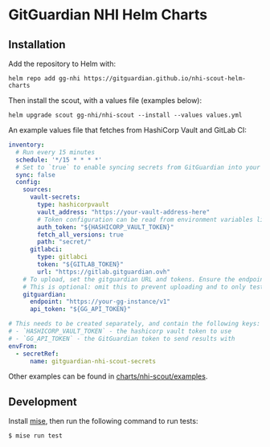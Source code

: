 # GitGuardian NHI Helm Charts

## Installation

Add the repository to Helm with:

```shell
helm repo add gg-nhi https://gitguardian.github.io/nhi-scout-helm-charts
```

Then install the scout, with a values file (examples below):

```shell
helm upgrade scout gg-nhi/nhi-scout --install --values values.yml
```

An example values file that fetches from HashiCorp Vault and GitLab CI:

```yaml
inventory:
  # Run every 15 minutes
  schedule: '*/15 * * * *'
  # Set to `true` to enable syncing secrets from GitGuardian into your vaults
  sync: false
  config:
    sources:
      vault-secrets:
        type: hashicorpvault
        vault_address: "https://your-vault-address-here"
        # Token configuration can be read from environment variables like so:
        auth_token: "${HASHICORP_VAULT_TOKEN}"
        fetch_all_versions: true
        path: "secret/"
      gitlabci:
        type: gitlabci
        token: "${GITLAB_TOKEN}"
        url: "https://gitlab.gitguardian.ovh"
    # To upload, set the gitguardian URL and tokens. Ensure the endpoint path ends with /v1
    # This is optional: omit this to prevent uploading and to only test collection.
    gitguardian:
      endpoint: "https://your-gg-instance/v1"
      api_token: "${GG_API_TOKEN}"

# This needs to be created separately, and contain the following keys:
# - `HASHICORP_VAULT_TOKEN` - the hashicorp vault token to use
# - `GG_API_TOKEN` - the GitGuardian token to send results with
envFrom:
  - secretRef:
      name: gitguardian-nhi-scout-secrets
```

Other examples can be found in [charts/nhi-scout/examples](charts/nhi-scout/examples).

## Development

Install [mise](https://mise.jdx.dev/), then run the following command to run tests:

```shell
$ mise run test
```
